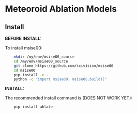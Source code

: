 # Meteoroid Ablation Models

## Install

**BEFORE INSTALL:**

To install msise00:

```bash
    mkdir /my/env/msise00_source
    cd /my/env/msise00_source
    git clone https://github.com/scivision/msise00
    cd msise00
    pip install -e .
    python -c "import msise00; msise00.build()"
```

**INSTALL:**

The recommended install command is (DOES NOT WORK YET):

```bash
    pip install ablate
```
